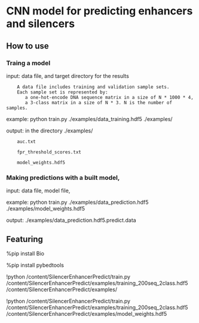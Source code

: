 # CNN model for predicting enhancers and silencers
## How to use
### Traing a model 
input: data file, and target directory for the results

        A data file includes training and validation sample sets. 
        Each sample set is represented by:
           a one-hot-encode DNA sequence matrix in a size of N * 1000 * 4, 
           a 3-class matrix in a size of N * 3. N is the number of samples.
 
example:
python train.py  ./examples/data_training.hdf5 ./examples/

output: in the directory ./examples/

        auc.txt

        fpr_threshold_scores.txt
        
        model_weights.hdf5
 
 
### Making predictions with a built model, 
input: data file, model file, 
 
example:
python train.py ./examples/data_prediction.hdf5 ./examples/model_weights.hdf5

output: ./examples/data_prediction.hdf5.predict.data

## Featuring
%pip install Bio

%pip install pybedtools

!python /content/SilencerEnhancerPredict/train.py /content/SilencerEnhancerPredict/examples/training_200seq_2class.hdf5 /content/SilencerEnhancerPredict/examples/

!python /content/SilencerEnhancerPredict/train.py /content/SilencerEnhancerPredict/examples/training_200seq_2class.hdf5 /content/SilencerEnhancerPredict/examples/model_weights.hdf5
